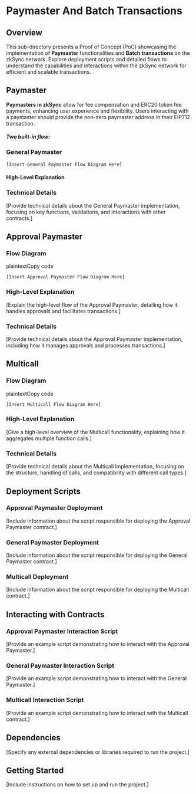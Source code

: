# Paymaster And Batch Transactions

## Overview

This sub-directory presents a Proof of Concept (PoC) showcasing the implementation of **Paymaster** functionalities and **Batch transactions** on the zkSync network. Explore deployment scripts and detailed flows to understand the capabilities and interactions within the zkSync network for efficient and scalable transactions.

## Paymaster

**Paymasters in zkSync** allow for fee compensation and ERC20 token fee payments, enhancing user experience and flexibility. Users interacting with a paymaster should provide the non-zero paymaster address in their EIP712 transaction.

#### _Two built-in flow:_

### General Paymaster

`[Insert General Paymaster Flow Diagram Here]`

#### High-Level Explanation

### Technical Details

[Provide technical details about the General Paymaster implementation, focusing on key functions, validations, and interactions with other contracts.]

## Approval Paymaster

### Flow Diagram

plaintextCopy code

`[Insert Approval Paymaster Flow Diagram Here]`

### High-Level Explanation

[Explain the high-level flow of the Approval Paymaster, detailing how it handles approvals and facilitates transactions.]

### Technical Details

[Provide technical details about the Approval Paymaster implementation, including how it manages approvals and processes transactions.]

## Multicall

### Flow Diagram

plaintextCopy code

`[Insert Multicall Flow Diagram Here]`

### High-Level Explanation

[Give a high-level overview of the Multicall functionality, explaining how it aggregates multiple function calls.]

### Technical Details

[Provide technical details about the Multicall implementation, focusing on the structure, handling of calls, and compatibility with different call types.]

## Deployment Scripts

### Approval Paymaster Deployment

[Include information about the script responsible for deploying the Approval Paymaster contract.]

### General Paymaster Deployment

[Include information about the script responsible for deploying the General Paymaster contract.]

### Multicall Deployment

[Include information about the script responsible for deploying the Multicall contract.]

## Interacting with Contracts

### Approval Paymaster Interaction Script

[Provide an example script demonstrating how to interact with the Approval Paymaster.]

### General Paymaster Interaction Script

[Provide an example script demonstrating how to interact with the General Paymaster.]

### Multicall Interaction Script

[Provide an example script demonstrating how to interact with the Multicall contract.]

## Dependencies

[Specify any external dependencies or libraries required to run the project.]

## Getting Started

[Include instructions on how to set up and run the project.]
